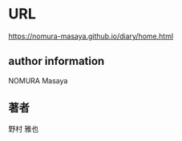 # URL  
https://nomura-masaya.github.io/diary/home.html  
  
## author information  
NOMURA Masaya  
  
## 著者  
野村 雅也  
